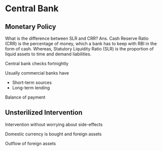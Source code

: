 # Central Bank

## Monetary Policy

What is the difference between SLR and CRR? Ans. Cash Reserve Ratio (CRR) is the percentage of money, which a bank has to keep with RBI in the form of cash. Whereas, Statutory Liquidity Ratio (SLR) is the proportion of liquid assets to time and demand liabilities.

Central bank checks fortnightly

Usually commercial banks have

- Short-term sources
- Long-term lending

Balance of payment

## Unsterilized Intervention

Intervention without worrying about side-effects

Domestic currency is bought and foreign assets 

Outflow of foreign assets
